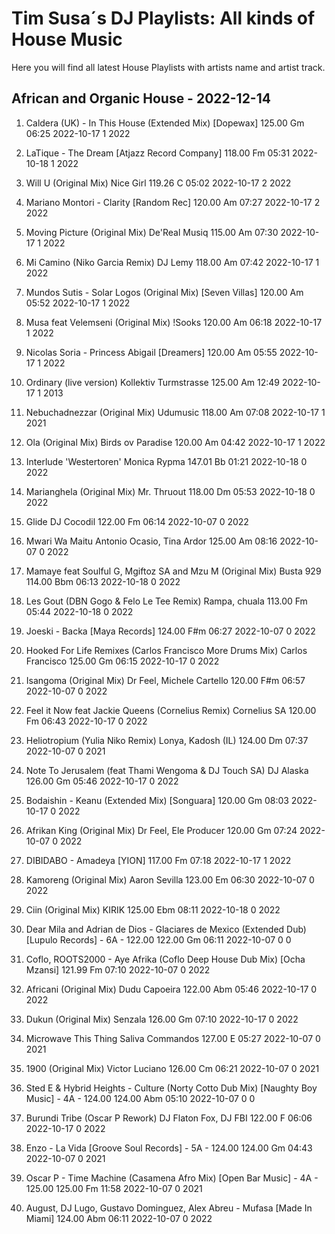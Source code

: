 # Tim Susa´s DJ Playlists: All kinds of House Music
Here you will find all latest House Playlists with artists name and artist track.

## African and Organic House - 2022-12-14

1.	Caldera (UK) - In This House (Extended Mix) [Dopewax]		125.00	Gm	     	06:25	2022-10-17	1	2022

2.	LaTique - The Dream [Atjazz Record Company]		118.00	Fm	     	05:31	2022-10-18	1	2022

3.	Will U (Original Mix)	Nice Girl	119.26	C	     	05:02	2022-10-17	2	2022

4.	Mariano Montori - Clarity [Random Rec]		120.00	Am	     	07:27	2022-10-17	2	2022

5.	Moving Picture (Original Mix)	De'Real Musiq	115.00	Am	     	07:30	2022-10-17	1	2022

6.	Mi Camino (Niko Garcia Remix)	DJ Lemy	118.00	Am	     	07:42	2022-10-17	1	2022

7.	Mundos Sutis - Solar Logos (Original Mix) [Seven Villas]		120.00	Am	     	05:52	2022-10-17	1	2022

8.	Musa feat Velemseni (Original Mix)	!Sooks	120.00	Am	     	06:18	2022-10-17	1	2022

9.	Nicolas Soria - Princess Abigail [Dreamers]		120.00	Am	     	05:55	2022-10-17	1	2022

10.	Ordinary (live version)	Kollektiv Turmstrasse	125.00	Am	     	12:49	2022-10-17	1	2013

11.	Nebuchadnezzar (Original Mix)	Udumusic	118.00	Am	     	07:08	2022-10-17	1	2021

12.	Ola (Original Mix)	Birds ov Paradise	120.00	Am	     	04:42	2022-10-17	1	2022

13.	Interlude 'Westertoren'	Monica Rypma	147.01	Bb	     	01:21	2022-10-18	0	2022

14.	Marianghela (Original Mix)	Mr. Thruout	118.00	Dm	     	05:53	2022-10-18	0	2022

15.	Glide	DJ Cocodil	122.00	Fm	     	06:14	2022-10-07	0	2022

16.	Mwari Wa Maitu	Antonio Ocasio, Tina Ardor	125.00	Am	     	08:16	2022-10-07	0	2022

17.	Mamaye feat Soulful G, Mgiftoz SA and Mzu M (Original Mix)	Busta 929	114.00	Bbm	     	06:13	2022-10-18	0	2022

18.	Les Gout (DBN Gogo & Felo Le Tee Remix)	Rampa, chuala	113.00	Fm	     	05:44	2022-10-18	0	2022

19.	Joeski - Backa [Maya Records]		124.00	F#m	     	06:27	2022-10-07	0	2022

20.	Hooked For Life Remixes (Carlos Francisco More Drums Mix)	Carlos Francisco	125.00	Gm	     	06:15	2022-10-17	0	2022

21.	Isangoma (Original Mix)	Dr Feel, Michele Cartello	120.00	F#m	     	06:57	2022-10-07	0	2022

22.	Feel it Now feat Jackie Queens (Cornelius Remix)	Cornelius SA	120.00	Fm	     	06:43	2022-10-17	0	2022

23.	Heliotropium (Yulia Niko Remix)	Lonya, Kadosh (IL)	124.00	Dm	     	07:37	2022-10-07	0	2021

24.	Note To Jerusalem (feat Thami Wengoma & DJ Touch SA)	DJ Alaska	126.00	Gm	     	05:46	2022-10-17	0	2022

25.	Bodaishin - Keanu (Extended Mix) [Songuara]		120.00	Gm	     	08:03	2022-10-17	0	2022

26.	Afrikan King (Original Mix)	Dr Feel, Ele Producer	120.00	Gm	     	07:24	2022-10-07	0	2022

27.	DIBIDABO - Amadeya [YION]		117.00	Fm	     	07:18	2022-10-17	1	2022

28.	Kamoreng (Original Mix)	Aaron Sevilla	123.00	Em	     	06:30	2022-10-07	0	2022

29.	Ciin (Original Mix)	KIRIK	125.00	Ebm	     	08:11	2022-10-18	0	2022

30.	Dear Mila and Adrian de Dios - Glaciares de Mexico (Extended Dub) [Lupulo Records] - 6A - 122.00		122.00	Gm	     	06:11	2022-10-07	0	0

31.	Coflo, ROOTS2000 - Aye Afrika (Coflo Deep House Dub Mix) [Ocha Mzansi]		121.99	Fm	     	07:10	2022-10-07	0	2022

32.	Africani (Original Mix)	Dudu Capoeira	122.00	Abm	     	05:46	2022-10-17	0	2022

33.	Dukun (Original Mix)	Senzala	126.00	Gm	     	07:10	2022-10-17	0	2022

34.	Microwave This Thing	Saliva Commandos	127.00	E	     	05:27	2022-10-07	0	2021

35.	1900 (Original Mix)	Victor Luciano	126.00	Cm	     	06:21	2022-10-07	0	2021

36.	Sted E & Hybrid Heights - Culture (Norty Cotto Dub Mix) [Naughty Boy Music] - 4A - 124.00		124.00	Abm	     	05:10	2022-10-07	0	0

37.	Burundi Tribe (Oscar P Rework)	DJ Flaton Fox, DJ FBI	122.00	F	     	06:06	2022-10-17	0	2022

38.	Enzo - La Vida [Groove Soul Records] - 5A - 124.00		124.00	Gm	     	04:43	2022-10-07	0	2021

39.	Oscar P - Time Machine (Casamena Afro Mix) [Open Bar Music] - 4A - 125.00		125.00	Fm	     	11:58	2022-10-07	0	2021

40.	August, DJ Lugo, Gustavo Dominguez, Alex Abreu - Mufasa [Made In Miami]		124.00	Abm	     	06:11	2022-10-07	0	2022

